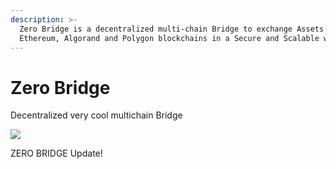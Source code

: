 ```yaml
---
description: >-
  Zero Bridge is a decentralized multi-chain Bridge to exchange Assets among
  Ethereum, Algorand and Polygon blockchains in a Secure and Scalable way.
---
```


# Zero Bridge

Decentralized very cool multichain Bridge

![](https://images.unsplash.com/photo-1642313941064-beb140f6054f?crop=entropy\&cs=srgb\&fm=jpg\&ixid=MnwxOTcwMjR8MHwxfHJhbmRvbXx8fHx8fHx8fDE2NDMzMTAyNzQ\&ixlib=rb-1.2.1\&q=85)

ZERO BRIDGE Update!

